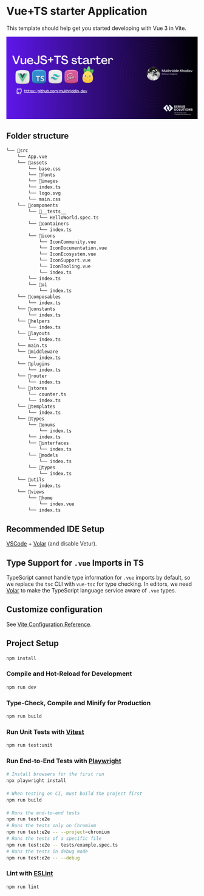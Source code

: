# Vue+TS starter Application

This template should help get you started developing with Vue 3 in Vite.

<img src="./public/readme.png" />

## Folder structure

```
└── 📁src
    └── App.vue
    └── 📁assets
        └── base.css
        └── 📁fonts
        └── 📁images
        └── index.ts
        └── logo.svg
        └── main.css
    └── 📁components
        └── 📁__tests__
            └── HelloWorld.spec.ts
        └── 📁containers
            └── index.ts
        └── 📁icons
            └── IconCommunity.vue
            └── IconDocumentation.vue
            └── IconEcosystem.vue
            └── IconSupport.vue
            └── IconTooling.vue
            └── index.ts
        └── index.ts
        └── 📁ui
            └── index.ts
    └── 📁composables
        └── index.ts
    └── 📁constants
        └── index.ts
    └── 📁helpers
        └── index.ts
    └── 📁layouts
        └── index.ts
    └── main.ts
    └── 📁middleware
        └── index.ts
    └── 📁plugins
        └── index.ts
    └── 📁router
        └── index.ts
    └── 📁stores
        └── counter.ts
        └── index.ts
    └── 📁templates
        └── index.ts
    └── 📁types
        └── 📁enums
            └── index.ts
        └── index.ts
        └── 📁interfaces
            └── index.ts
        └── 📁models
            └── index.ts
        └── 📁types
            └── index.ts
    └── 📁utils
        └── index.ts
    └── 📁views
        └── 📁home
            └── index.vue
        └── index.ts
```

## Recommended IDE Setup

[VSCode](https://code.visualstudio.com/) + [Volar](https://marketplace.visualstudio.com/items?itemName=Vue.volar) (and disable Vetur).

## Type Support for `.vue` Imports in TS

TypeScript cannot handle type information for `.vue` imports by default, so we replace the `tsc` CLI with `vue-tsc` for type checking. In editors, we need [Volar](https://marketplace.visualstudio.com/items?itemName=Vue.volar) to make the TypeScript language service aware of `.vue` types.

## Customize configuration

See [Vite Configuration Reference](https://vitejs.dev/config/).

## Project Setup

```sh
npm install
```

### Compile and Hot-Reload for Development

```sh
npm run dev
```

### Type-Check, Compile and Minify for Production

```sh
npm run build
```

### Run Unit Tests with [Vitest](https://vitest.dev/)

```sh
npm run test:unit
```

### Run End-to-End Tests with [Playwright](https://playwright.dev)

```sh
# Install browsers for the first run
npx playwright install

# When testing on CI, must build the project first
npm run build

# Runs the end-to-end tests
npm run test:e2e
# Runs the tests only on Chromium
npm run test:e2e -- --project=chromium
# Runs the tests of a specific file
npm run test:e2e -- tests/example.spec.ts
# Runs the tests in debug mode
npm run test:e2e -- --debug
```

### Lint with [ESLint](https://eslint.org/)

```sh
npm run lint
```
